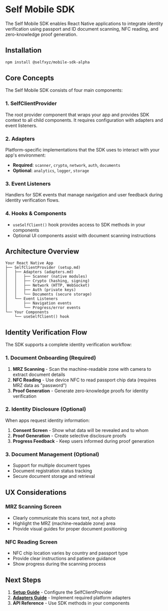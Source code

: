 # Self Mobile SDK

The Self Mobile SDK enables React Native applications to integrate identity verification using passport and ID document scanning, NFC reading, and zero-knowledge proof generation.

## Installation

```bash
npm install @selfxyz/mobile-sdk-alpha
```

## Core Concepts

The Self Mobile SDK consists of four main components:

### 1. SelfClientProvider
The root provider component that wraps your app and provides SDK context to all child components. It requires configuration with adapters and event listeners.

### 2. Adapters
Platform-specific implementations that the SDK uses to interact with your app's environment:
- **Required**: `scanner`, `crypto`, `network`, `auth`, `documents`
- **Optional**: `analytics`, `logger`, `storage`

### 3. Event Listeners
Handlers for SDK events that manage navigation and user feedback during identity verification flows.

### 4. Hooks & Components
- `useSelfClient()` hook provides access to SDK methods in your components
- Optional UI components assist with document scanning instructions

## Architecture Overview

```
Your React Native App
├── SelfClientProvider (setup.md)
│   ├── Adapters (adapters.md)
│   │   ├── Scanner (native modules)
│   │   ├── Crypto (hashing, signing)
│   │   ├── Network (HTTP, WebSocket)
│   │   ├── Auth (private keys)
│   │   └── Documents (secure storage)
│   └── Event Listeners
│       ├── Navigation events
│       └── Progress/error events
└── Your Components
    └── useSelfClient() hook
``` 


## Identity Verification Flow

The SDK supports a complete identity verification workflow:

### 1. Document Onboarding (Required)
1. **MRZ Scanning** - Scan the machine-readable zone with camera to extract document details
2. **NFC Reading** - Use device NFC to read passport chip data (requires MRZ data as "password")
3. **Proof Generation** - Generate zero-knowledge proofs for identity verification

### 2. Identity Disclosure (Optional)
When apps request identity information:
1. **Consent Screen** - Show what data will be revealed and to whom
2. **Proof Generation** - Create selective disclosure proofs
3. **Progress Feedback** - Keep users informed during proof generation

### 3. Document Management (Optional)
- Support for multiple document types
- Document registration status tracking
- Secure document storage and retrieval

## UX Considerations

### MRZ Scanning Screen
- Clearly communicate this scans text, not a photo
- Highlight the MRZ (machine-readable zone) area
- Provide visual guides for proper document positioning

### NFC Reading Screen  
- NFC chip location varies by country and passport type
- Provide clear instructions and patience guidance
- Show progress during the scanning process

## Next Steps

1. **[Setup Guide](setup.md)** - Configure the SelfClientProvider
2. **[Adapters Guide](adapters.md)** - Implement required platform adapters  
3. **API Reference** - Use SDK methods in your components 


